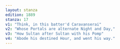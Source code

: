 ```yaml
---
layout: stanza
edition: 1889
stanza: 17
v1: "Think, in this batter'd Caravanserai"
v2: "Whose Portals are alternate Night and Day,"
v3: "How Sultan after Sultan with his Pomp"
v4: "Abode his destined Hour, and went his way."
---
```

